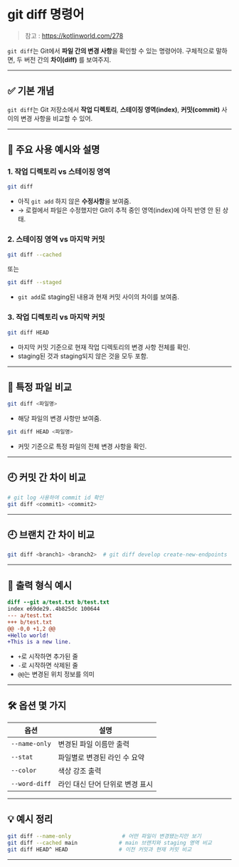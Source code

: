 # git diff 명령어

> 참고 : https://kotlinworld.com/278

`git diff`는 Git에서 **파일 간의 변경 사항**을 확인할 수 있는 명령어야. 구체적으로 말하면, 두 버전 간의 **차이(diff)** 를 보여주지.

---

## ✅ 기본 개념

`git diff`는 Git 저장소에서 **작업 디렉토리**, **스테이징 영역(index)**, **커밋(commit)** 사이의 변경 사항을 비교할 수 있어.

---

## 🧱 주요 사용 예시와 설명

### 1. **작업 디렉토리 vs 스테이징 영역**

```bash
git diff
```

* 아직 `git add` 하지 않은 **수정사항**을 보여줌.
* → 로컬에서 파일은 수정했지만 Git이 추적 중인 영역(index)에 아직 반영 안 된 상태.

### 2. **스테이징 영역 vs 마지막 커밋**

```bash
git diff --cached
```

또는

```bash
git diff --staged
```

* `git add`로 staging된 내용과 현재 커밋 사이의 차이를 보여줌.

### 3. **작업 디렉토리 vs 마지막 커밋**

```bash
git diff HEAD
```

* 마지막 커밋 기준으로 현재 작업 디렉토리의 변경 사항 전체를 확인.
* staging된 것과 staging되지 않은 것을 모두 포함.

---

## 🧠 특정 파일 비교

```bash
git diff <파일명>
```

* 해당 파일의 변경 사항만 보여줌.

```bash
git diff HEAD <파일명>
```

* 커밋 기준으로 특정 파일의 전체 변경 사항을 확인.

---

## 🕘 커밋 간 차이 비교

```bash
# git log 사용하여 commit id 확인
git diff <commit1> <commit2>
```

---

## 🕘 브랜치 간 차이 비교

```bash
git diff <branch1> <branch2>  # git diff develop create-new-endpoints
```

---

## 📜 출력 형식 예시

```diff
diff --git a/test.txt b/test.txt
index e69de29..4b825dc 100644
--- a/test.txt
+++ b/test.txt
@@ -0,0 +1,2 @@
+Hello world!
+This is a new line.
```

* `+`로 시작하면 추가된 줄
* `-`로 시작하면 삭제된 줄
* `@@`는 변경된 위치 정보를 의미

---

## 🛠 옵션 몇 가지

| 옵션            | 설명                 |
| ------------- | ------------------ |
| `--name-only` | 변경된 파일 이름만 출력      |
| `--stat`      | 파일별로 변경된 라인 수 요약   |
| `--color`     | 색상 강조 출력           |
| `--word-diff` | 라인 대신 단어 단위로 변경 표시 |

---

## 💡 예시 정리

```bash
git diff --name-only                # 어떤 파일이 변경됐는지만 보기
git diff --cached main             # main 브랜치와 staging 영역 비교
git diff HEAD^ HEAD                # 이전 커밋과 현재 커밋 비교
```

---
